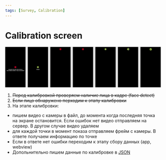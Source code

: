 ```yaml
---
tags: [Survey, Calibration]
---
```


# Calibration screen

![](../../../assets/images/screens/calibration.png)

1. ~~Перед калибровкой проверяем наличие лица в кадре (face detect)~~
2. ~~Если лицо обнаружено перходим к этапу калибровки~~
3. На этапе калибровки:

- пишем видео с камеры в файл, до момента когда последняя точка на экране остановится. Если ошибок нет видео отправляем на сервер. В другом случае видео удаляем
- для каждой точки в момент показа отправляем фрейм с камеры. В ответе получаем информацию по точке
- Если в ответе нет ошибки переходим к этапу сбору данных (app, webview)
- Допольнительно пишем данные по калибровке в [JSON](./calibration-json.md)
